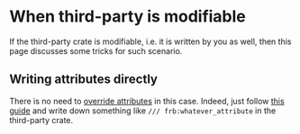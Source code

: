 # When third-party is modifiable

If the third-party crate is modifiable, i.e. it is written by you as well,
then this page discusses some tricks for such scenario.

## Writing attributes directly

There is no need to [override attributes](override-attributes) in this case.
Indeed, just follow [this guide](../../miscellaneous/attributes) and write down something like 
`/// frb:whatever_attribute` in the third-party crate.
